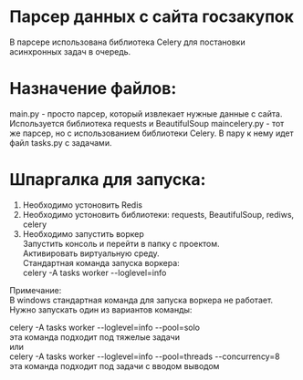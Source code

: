 # Парсер данных с сайта госзакупок
В парсере использована библиотека Celery для постановки асинхронных задач в очередь.

# Назначение файлов:
main.py  - просто парсер, который извлекает нужные данные с сайта. Используется библиотека requests и BeautifulSoup
maincelery.py    - тот же парсер, но с использованием библиотеки Celery. В пару к нему идет файл tasks.py с задачами.

# Шпаргалка для запуска:
1. Необходимо устоновить Redis
2. Необходимо устоновить библиотеки: requests, BeautifulSoup, rediws, celery
3. Необходимо запустить воркер  
Запустить консоль и перейти в папку с проектом.  
Активировать виртуальную среду.  
Стандартная команда запуска воркера:  
celery -A tasks worker --loglevel=info  

Примечание:  
В windows стандартная команда для запуска воркера не работает.   
Нужно запускать один из вариантов команды:  

celery -A tasks worker --loglevel=info --pool=solo  
эта команда подходит под тяжелые задачи  
или  
celery -A tasks worker --loglevel=info --pool=threads --concurrency=8  
эта команда подходит под задачи с вводом выводом  